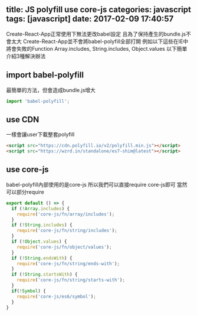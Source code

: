 title: JS polyfill use core-js
categories: javascript
tags: [javascript]
date: 2017-02-09 17:40:57
---

Create-React-App正常使用下無法更改babel設定
且為了保持產生的bundle.js不會太大
Create-React-App並不會將babel-polyfill全部打開
例如以下這些在IE中將會失敗的Function
Array.includes, String.includes, Object.values
以下簡單介紹3種解決辦法

<!--more-->

## import babel-polyfill
最簡單的方法，但會造成bundle.js增大
``` js
import 'babel-polyfill';
```

## use CDN
一樣會讓user下載整套polyfill
``` html
<script src="https://cdn.polyfill.io/v2/polyfill.min.js"></script>
<script src="https://wzrd.in/standalone/es7-shim@latest"></script>
```

## use core-js
babel-polyfill內部使用的是core-js
所以我們可以直接require core-js即可
當然可以部分require

``` js
export default () => {
  if (!Array.includes) {
    require('core-js/fn/array/includes');
  }
  if (!String.includes) {
    require('core-js/fn/string/includes');
  }
  if (!Object.values) {
    require('core-js/fn/object/values');
  }
  if (!String.endsWith) {
    require('core-js/fn/string/ends-with');
  }
  if (!String.startsWith) {
    require('core-js/fn/string/starts-with');
  }
  if(!Symbol) {
    require('core-js/es6/symbol');
  }
}
```
